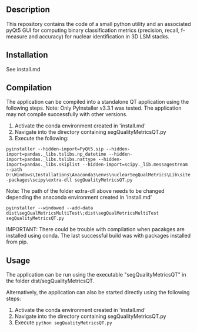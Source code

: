 Description
----
This repository contains the code of a small python utility and an associated pyQt5
GUI for computing binary classification metrics (precision, recall, f-measure and accuracy)
for nuclear identification in 3D LSM stacks.

Installation
----
See install.md

Compilation
----
The application can be compiled into a standalone QT application using the following steps. Note: Only PyInstaller v3.3.1 was tested. The application may not compile successfully with other versions.

1. Activate the conda environment created in 'install.md'
2. Navigate into the directory containing segQualityMetricsQT.py
3. Execute the following:

`pyinstaller --hidden-import=PyQt5.sip --hidden-import=pandas._libs.tslibs.np_datetime --hidden-import=pandas._libs.tslibs.nattype --hidden-import=pandas._libs.skiplist --hidden-import=scipy._lib.messagestream --path D:\Windows\Installations\Anaconda3\envs\nuclearSegQualMetrics\Lib\site-packages\scipy\extra-dll segQualityMetricsQT.py`

Note: The path of the folder extra-dll above needs to be changed depending the anaconda environment created in 'install.md'

`pyinstaller --windowed --add-data dist\segQualMetricsMultiTest\;dist\segQualMetricsMultiTest segQualityMetricsQT.py`
 

IMPORTANT:
There could be trouble with compilation when pacakges are installed using conda. The last successful
build was with packages installed from pip.

Usage
-----
The application can be run using the executable "segQualityMetricsQT" in the folder dist/segQualityMetricsQT.

Alternatively, the application can also be started directly using the following steps:

1. Activate the conda environment created in 'install.md'
2. Navigate into the directory containing segQualityMetricsQT.py
3. Execute `python segQualityMetricsQT.py`







